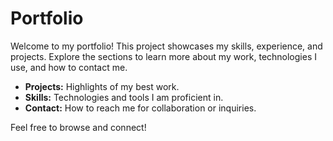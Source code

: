 # Portfolio

Welcome to my portfolio! This project showcases my skills, experience, and projects. Explore the sections to learn more about my work, technologies I use, and how to contact me.

- **Projects:** Highlights of my best work.
- **Skills:** Technologies and tools I am proficient in.
- **Contact:** How to reach me for collaboration or inquiries.

Feel free to browse and connect!
